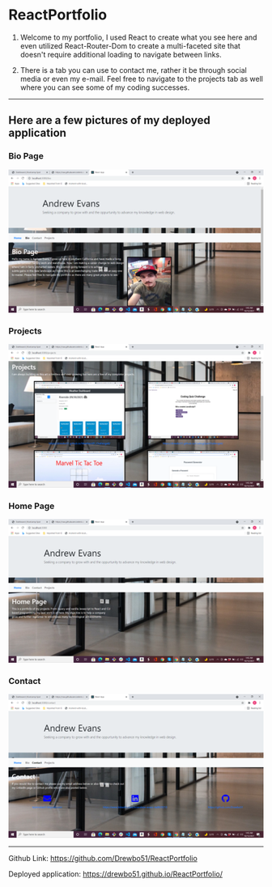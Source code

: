 # ReactPortfolio

1. Welcome to my portfolio, I used React to create what you see here and even utilized React-Router-Dom
to create a multi-faceted site that doesn't require additional loading to navigate between links.

2. There is a tab you can use to contact me, rather it be through social media or even my e-mail. Feel 
free to navigate to the projects tab as well where you can see some of my coding successes.
---

## Here are a few pictures of my deployed application

### Bio Page

![](./readMEpngs/firstUp.png)

### Projects

![](./readMEpngs/second.png)

### Home Page

![](./readMEpngs/third.png)

### Contact

![](./readMEpngs/fourth.png)

---
Github Link: https://github.com/Drewbo51/ReactPortfolio

Deployed application: https://drewbo51.github.io/ReactPortfolio/